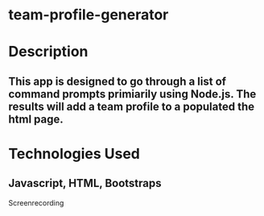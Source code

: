 # team-profile-generator
<h1> Description </h1>
 <h2> This app is designed to go through a list of command prompts primiarily using Node.js. The results will add a team profile to a populated the html page.</h2>
   
 <h1> Technologies Used </h1>
   <h2>Javascript, HTML, Bootstraps</h2>
   
   
  Screenrecording
